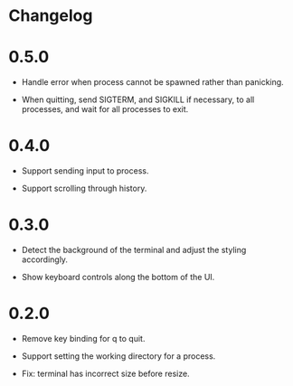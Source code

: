 # Changelog

# 0.5.0

* Handle error when process cannot be spawned rather than panicking.

* When quitting, send SIGTERM, and SIGKILL if necessary, to all processes, and
  wait for all processes to exit.

# 0.4.0

* Support sending input to process.

* Support scrolling through history.

# 0.3.0

* Detect the background of the terminal and adjust the styling accordingly.

* Show keyboard controls along the bottom of the UI.

# 0.2.0

* Remove key binding for q to quit.

* Support setting the working directory for a process.

* Fix: terminal has incorrect size before resize.
